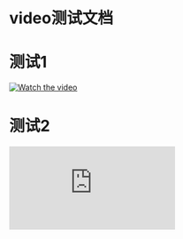 # video测试文档
# 测试1
[![Watch the video](https://github.com/yueyue10/MyApplication/raw/master/python_project/python_demo/appium_demo/doc/appium_test1.png)](https://v.qq.com/txp/iframe/player.html?vid=j0884yv58jc)
# 测试2
<div>
<iframe frameborder="0" src="https://v.qq.com/txp/iframe/player.html?vid=j0884yv58jc" allowFullScreen="true"></iframe>
</div>